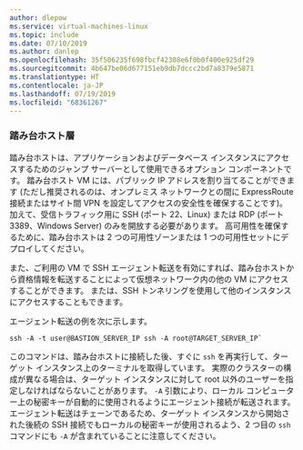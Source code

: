 ```yaml
---
author: dlepow
ms.service: virtual-machines-linux
ms.topic: include
ms.date: 07/10/2019
ms.author: danlep
ms.openlocfilehash: 35f506235f698fbcf42308e6f0b0f400e925df29
ms.sourcegitcommit: 4b647be06d677151eb9db7dccc2bd7a8379e5871
ms.translationtype: HT
ms.contentlocale: ja-JP
ms.lasthandoff: 07/19/2019
ms.locfileid: "68361267"
---
```

### <a name="bastion-tier"></a>踏み台ホスト層

踏み台ホストは、アプリケーションおよびデータベース インスタンスにアクセスするためのジャンプ サーバーとして使用できるオプション コンポーネントです。 踏み台ホスト VM には、パブリック IP アドレスを割り当てることができます (ただし推奨されるのは、オンプレミス ネットワークとの間に ExpressRoute 接続またはサイト間 VPN を設定してアクセスの安全性を確保することです)。 加えて、受信トラフィック用に SSH (ポート 22、Linux) または RDP (ポート 3389、Windows Server) のみを開放する必要があります。 高可用性を確保するために、踏み台ホストは 2 つの可用性ゾーンまたは 1 つの可用性セットにデプロイしてください。

また、ご利用の VM で SSH エージェント転送を有効にすれば、踏み台ホストから資格情報を転送することによって仮想ネットワーク内の他の VM にアクセスすることができます。 または、SSH トンネリングを使用して他のインスタンスにアクセスすることもできます。

エージェント転送の例を次に示します。

```
ssh -A -t user@BASTION_SERVER_IP ssh -A root@TARGET_SERVER_IP`
```

このコマンドは、踏み台ホストに接続した後、すぐに `ssh` を再実行して、ターゲット インスタンス上のターミナルを取得しています。 実際のクラスターの構成が異なる場合は、ターゲット インスタンスに対して root 以外のユーザーを指定しなければならないことがあります。 `-A` 引数により、ローカル コンピューター上の秘密キーが自動的に使用されるようにエージェント接続が転送されます。 エージェント転送はチェーンであるため、ターゲット インスタンスから開始された後続の SSH 接続でもローカルの秘密キーが使用されるよう、2 つ目の `ssh` コマンドにも `-A` が含まれていることに注意してください。